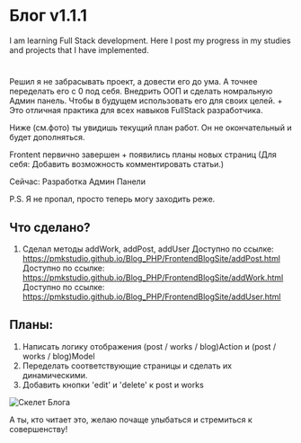 

# Блог v1.1.1


I am learning Full Stack development.
Here I post my progress in my studies and projects that I have implemented.

#

Решил я не забрасывать проект, а довести его до ума. А точнее переделать его с 0 под себя. Внедрить ООП и сделать номральную Админ панель. Чтобы в будущем использовать его для своих целей. + Это отличная практика для всех навыков FullStack разработчика.

Ниже (см.фото) ты увидишь текущий план работ. Он не окончательный и будет дополняться. 

Frontent первично завершен + появились планы новых страниц
(Для себя: Добавить возможность комментировать статьи.)

Сейчас: Разработка Админ Панели

P.S. Я не пропал, просто теперь могу заходить реже.

## Что сделано?

1. Сделал методы addWork, addPost, addUser 
Доступно по ссылке: https://pmkstudio.github.io/Blog_PHP/FrontendBlogSite/addPost.html
Доступно по ссылке: https://pmkstudio.github.io/Blog_PHP/FrontendBlogSite/addWork.html
Доступно по ссылке: https://pmkstudio.github.io/Blog_PHP/FrontendBlogSite/addUser.html

## Планы: 
1. Написать логику отображения (post / works / blog)Action и (post / works / blog)Model
2. Переделать соответствующие страницы и сделать их динамическими.
3. Добавить кнопки 'edit' и 'delete' к post и works

![Скелет Блога](https://github.com/pmkStudio/Blog_PHP/blob/main/map_of_blogv2.png)

А ты, кто читает это, желаю почаще улыбаться и стремиться к совершенству!

